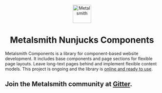 <p align="center">
  <a href="https://www.metalsmith.io">
    <img alt="Metalsmith" src="https://www.glinka.co/assets/images/metalsmith-logo-bug.png" width="60" />
  </a>
</p>
<h1 align="center">
  Metalsmith Nunjucks Components
</h1>

Metalsmith Components is a library for component-based website development. It includes base components and page sections for flexible page layouts. Leave long-text pages behind and implement flexible content models. This project is ongoing and the library is [online and ready to use]().

## Join the Metalsmith community at [Gitter](https://gitter.im/metalsmith/community).